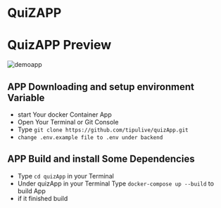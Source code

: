 ﻿# QuiZAPP

# QuizAPP Preview 
![demoapp](https://user-images.githubusercontent.com/80526946/174002907-0392d2ac-89a6-4a63-bdcc-f314f5da9505.gif)





## APP Downloading and setup environment Variable

* start Your docker Container App
* Open Your Terminal or Git Console
* Type `git clone https://github.com/tipulive/quizApp.git` 
* `change .env.example file to .env under backend`

## APP Build and install Some Dependencies

* Type `cd quizApp` in your Terminal
* Under quizApp in your Terminal Type `docker-compose up --build` to build App 
* if it finished build





